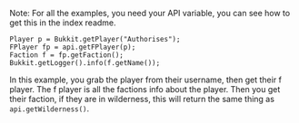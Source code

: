 Note: For all the examples, you need your API variable, you can see how to get this in the index readme.

```
Player p = Bukkit.getPlayer("Authorises");
FPlayer fp = api.getFPlayer(p);
Faction f = fp.getFaction();
Bukkit.getLogger().info(f.getName());
```

In this example, you grab the player from their username, then get their f player. The f player is all the factions info about the player. Then you get their faction, if they are in wilderness, this will return the same thing as `api.getWilderness()`.
